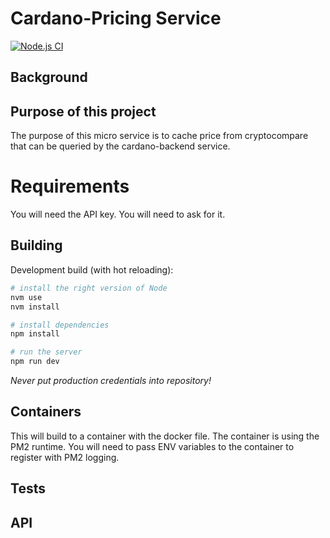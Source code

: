 # Cardano-Pricing Service
[![Node.js CI](https://github.com/dcSpark/pricing-service/actions/workflows/node.js.yml/badge.svg?branch=main)](https://github.com/dcSpark/pricing-service/actions/workflows/node.js.yml)




## Background


## Purpose of this project
The purpose of this micro service is to cache price from cryptocompare that can be queried by the cardano-backend service.

# Requirements
You will need the API key.  You will need to ask for it.


## Building

Development build (with hot reloading):
```bash
# install the right version of Node
nvm use
nvm install

# install dependencies
npm install

# run the server
npm run dev
```

*Never put production credentials into repository!*

## Containers
This will build to a container with the docker file.  The container is using the PM2 runtime.  You will need to pass ENV variables to the container to register with PM2 logging.


## Tests


## API
